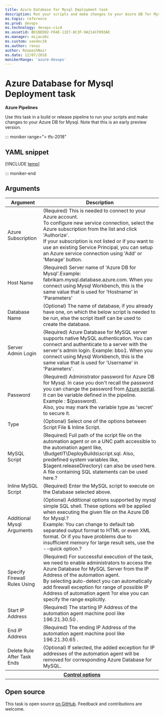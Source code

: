 ```yaml
---
title: Azure Database for Mysql Deployment task
description: Run your scripts and make changes to your Azure DB for Mysql. 
ms.topic: reference
ms.prod: devops
ms.technology: devops-cicd
ms.assetid: BD1BED02-F04E-11E7-8C3F-9A214CF093AE
ms.manager: mijacobs
ms.custom: seodec18
ms.author: ronai
author: RoopeshNair
ms.date: 12/07/2018
monikerRange: 'azure-devops'
---
```


# Azure Database for Mysql Deployment task

**Azure Pipelines**

Use this task in a build or release pipeline to run your scripts and make changes to your Azure DB for Mysql. Note that this is an early preview version.

::: moniker range="> tfs-2018"

## YAML snippet

[!INCLUDE [temp](../_shared/yaml/AzureMysqlDeploymentV1.md)]

::: moniker-end

## Arguments

<table><thead><tr><th>Argument</th><th>Description</th></tr></thead>
<tr><td>Azure Subscription</td><td>(Required) This is needed to connect to your Azure account.<br>To configure new service connection, select the Azure subscription from the list and click &#39;Authorize&#39;.<br>If your subscription is not listed or if you want to use an existing Service Principal, you can setup an Azure service connection using &#39;Add&#39; or &#39;Manage&#39; button.</td></tr>
<tr><td>Host Name</td><td>(Required) Server name of &#39;Azure DB for Mysql&#39;.Example: fabrikam.mysql.database.azure.com. When you connect using Mysql Workbench, this is the same value that is used for &#39;Hostname&#39; in &#39;Parameters&#39;</td></tr>
<tr><td>Database Name</td><td>(Optional) The name of database, if you already have one, on which the below script is needed to be run, else the script itself can be used to create the database.</td></tr>
<tr><td>Server Admin Login</td><td>(Required) Azure Database for MySQL server supports native MySQL authentication. You can connect and authenticate to a server with the server&#39;s admin login. Example:  bbo1<xref href="fabrikam" data-throw-if-not-resolved="False" data-raw-source="@fabrikam"></xref>. When you connect using Mysql Workbench, this is the same value that is used for &#39;Username&#39; in &#39;Parameters&#39;.</td></tr>
<tr><td>Password</td><td>(Required) Administrator password for Azure DB for Mysql. In case you don&#39;t recall the password you can change the password from <a href="/azure/mysql/howto-create-manage-server-portal" data-raw-source="[Azure portal](/azure/mysql/howto-create-manage-server-portal)">Azure portal</a>.<br>It can be variable defined in the pipeline. Example : $(password).<br>Also, you may mark the variable type as &#39;secret&#39; to secure it.</td></tr>
<tr><td>Type</td><td>(Optional) Select one of the options between Script File &amp; Inline Script.</td></tr>
<tr><td>MySQL Script</td><td>(Required) Full path of the script file on the automation agent or on a UNC path accessible to the automation agent like,  \BudgetIT\DeployBuilds\script.sql. Also, predefined system variables like, $(agent.releaseDirectory) can also be used here. A file containing SQL statements can be used here.?</td></tr>
<tr><td>Inline MySQL Script</td><td>(Required) Enter the MySQL script to execute on the Database selected above.</td></tr>
<tr><td>Additional Mysql Arguments</td><td>(Optional) Additional options supported by mysql simple SQL shell.  These options will be applied when executing the given file on the Azure DB for Mysql.?<br>Example: You can change to default tab separated output format to HTML or even XML format. Or if you have problems due to insufficient memory for large result sets, use the --quick option.?</td></tr>
<tr><td>Specify Firewall Rules Using</td><td>(Required) For successful execution of the task, we need to enable administrators to access the Azure Database for MySQL Server from the IP Address of the automation agent.<br>By selecting auto-detect you can automatically add firewall exception for range of possible IP Address of automation agent ?or else you can specify the range explicitly.</td></tr>
<tr><td>Start IP Address</td><td>(Required) The starting IP Address of the automation agent machine pool like 196.21.30.50 .</td></tr>
<tr><td>End IP Address</td><td>(Required) The ending IP Address of the automation agent machine pool like 196.21.30.65 .</td></tr>
<tr><td>Delete Rule After Task Ends</td><td>(Optional) If selected, the added exception for IP addresses of the automation agent will be removed for corresponding Azure Database for MySQL.</td></tr>


<tr>
<th style="text-align: center" colspan="2"><a href="~/pipelines/process/tasks.md#controloptions" data-raw-source="[Control options](../../process/tasks.md#controloptions)">Control options</a></th>
</tr>

</table>

## Open source

This task is open source [on GitHub](https://github.com/Microsoft/azure-pipelines-tasks). Feedback and contributions are welcome.
